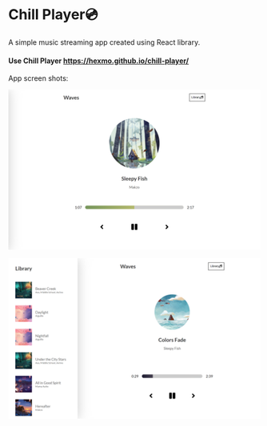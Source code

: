 # Chill Player💿

A simple music streaming app created using React library.


#### Use Chill Player https://hexmo.github.io/chill-player/

App screen shots:

![Player](images/player.png)

![Library](images/player_with_library.png)
